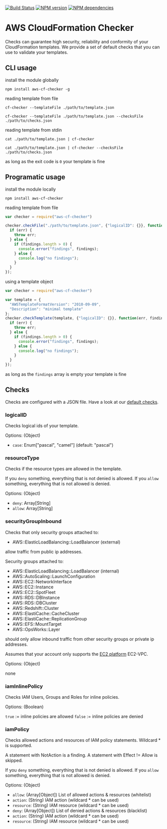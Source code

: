 [![Build Status](https://secure.travis-ci.org/widdix/aws-cf-checker.png)](http://travis-ci.org/widdix/aws-cf-checker)
[![NPM version](https://badge.fury.io/js/aws-cf-checker.png)](http://badge.fury.io/js/aws-cf-checker)
[![NPM dependencies](https://david-dm.org/widdix/aws-cf-checker.png)](https://david-dm.org/widdix/aws-cf-checker)

# AWS CloudFormation Checker

Checks can guarantee high security, reliability and conformity of your CloudFormation templates. We provide a set of default checks that you can use to validate your templates.

## CLI usage

install the module globally

```
npm install aws-cf-checker -g
```

reading template from file

```
cf-checker --templateFile ./path/to/template.json

cf-checker --templateFile ./path/to/template.json --checksFile ./path/to/checks.json
```

reading template from stdin

```
cat ./path/to/template.json | cf-checker

cat ./path/to/template.json | cf-checker --checksFile ./path/to/checks.json
```

as long as the exit code is `0` your template is fine

## Programatic usage

install the module locally

```
npm install aws-cf-checker
```

reading template from file

```javascript
var checker = require("aws-cf-checker")

checker.checkFile("./path/to/template.json", {"logicalID": {}}, function(err, findings) {
  if (err) {
    throw err;
  } else {
    if (findings.length > 0) {
      console.error("findings", findings);
    } else {
      console.log("no findings");
    }
  }
});
```

using a template object

```javascript
var checker = require("aws-cf-checker")

var template = {
  "AWSTemplateFormatVersion": "2010-09-09",
  "Description": "minimal template"
};
checker.checkTemplate(template, {"logicalID": {}}, function(err, findings) {
  if (err) {
    throw err;
  } else {
    if (findings.length > 0) {
      console.error("findings", findings);
    } else {
      console.log("no findings");
    }
  }
});
```

as long as the `findings` array is empty your template is fine

## Checks

Checks are configured with a JSON file. Have a look at our [default checks](https://github.com/widdix/aws-cf-checker/blob/master/checks.json). 

### logicalID

Checks logical ids of your template.

Options: (Object)

* `case`: Enum["pascal", "camel"] (default: "pascal")

### resourceType

Checks if the resource types are allowed in the template.

If you `deny` something, everything that is not denied is allowed.
If you `allow` something, everything that is not allowed is denied.

Options: (Object)

* `deny`: Array[String]
* `allow`: Array[String]

### securityGroupInbound

Checks that only security groups attached to:

* AWS::ElasticLoadBalancing::LoadBalancer (external)

allow traffic from public ip addresses.

Security groups attached to:

* AWS::ElasticLoadBalancing::LoadBalancer (internal)
* AWS::AutoScaling::LaunchConfiguration
* AWS::EC2::NetworkInterface
* AWS::EC2::Instance
* AWS::EC2::SpotFleet
* AWS::RDS::DBInstance
* AWS::RDS::DBCluster
* AWS::Redshift::Cluster
* AWS::ElastiCache::CacheCluster
* AWS::ElastiCache::ReplicationGroup
* AWS::EFS::MountTarget
* AWS::OpsWorks::Layer

should only allow inbound traffic from other security groups or private ip addresses.

Assumes that your account only supports the [EC2 platform](https://docs.aws.amazon.com/AWSEC2/latest/UserGuide/ec2-supported-platforms.html) EC2-VPC.

Options: (Object)

none

### iamInlinePolicy

Checks IAM Users, Groups and Roles for inline policies.

Options: (Boolean)

`true` := inline policies are allowed
`false` := inline policies are denied

### iamPolicy

Checks allowed actions and resources of IAM policy statements. Wildcard * is supported.

A statement with NotAction is a finding.
A statement with Effect != Allow is skipped.

If you `deny` something, everything that is not denied is allowed.
If you `allow` something, everything that is not allowed is denied.

Options: (Object)

* `allow`: (Array[Object]) List of allowed actions & resources  (whitelist)
 * `action`: (String) IAM action (wildcard * can be used)
 * `resource`: (String) IAM resource (wildcard * can be used)
* `deny`: (Array[Object]) List of denied actions & resources (blacklist)
 * `action`: (String) IAM action (wildcard * can be used)
 * `resource`: (String) IAM resource (wildcard * can be used)
